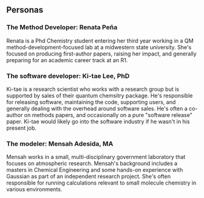 ## Personas

### The Method Developer: Renata Peña
Renata is a Phd Chemistry student entering her third year working in a QM method-development-focused lab at a midwestern state university. She's focused on producing first-author papers, raising her impact, and generally preparing for an academic career track at an R1. 
 
### The software developer: Ki-tae Lee, PhD
Ki-tae is a research scientist who works with a research group but is supported by sales of their quantum chemsitry package. He's responsible for releasing software, maintaining the code, supporting users, and generally dealing with the overhead around software sales. He's often a co-author on methods papers, and occasionally on a pure "software release" paper. Ki-tae would likely go into the software industry if he wasn't in his present job.

### The modeler: Mensah Adesida, MA
Mensah works in a small, multi-disciplinary government laboratory that focuses on atmospheric research. Mensah's background includes a masters in Chemical Engineering and some hands-on experience with Gaussian as part of an independent research project. She's often responsible for running calculations relevant to small molecule chemistry in various environments.
